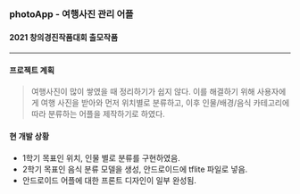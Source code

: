 ### photoApp - 여행사진 관리 어플
#### 2021 창의경진작품대회 출모작품
------------

#### 프로젝트 계획
> 여행사진이 많이 쌓였을 때 정리하기가 쉽지 않다. 이를 해결하기 위해 사용자에게 여행 사진을 받아와 먼저 위치별로 분류하고, 이후 인물/배경/음식 카테고리에 따라 분류하는 어플을 제작하기로 하였다.

#### 현 개발 상황
* 1학기 목표인 위치, 인물 별로 분류를 구현하였음.
* 2학기 목표인 음식 분류 모델을 생성, 안드로이드에 tflite 파일로 넣음.
* 안드로이드 어플에 대한 프론트 디자인이 일부 완성됨.

